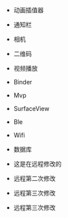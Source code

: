 - 动画插值器
- 通知栏
- 相机
- 二维码
- 视频播放
- Binder
- Mvp
- SurfaceView
- Ble
- Wifi
- 数据库

- 这是在远程修改的
- 远程第二次修改
- 远程第三次修改
- 远程第三次修改
